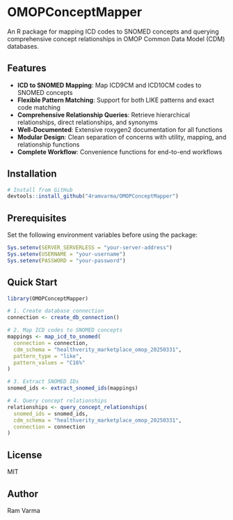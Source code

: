 # OMOPConceptMapper

An R package for mapping ICD codes to SNOMED concepts and querying comprehensive concept relationships in OMOP Common Data Model (CDM) databases.

## Features

- **ICD to SNOMED Mapping**: Map ICD9CM and ICD10CM codes to SNOMED concepts
- **Flexible Pattern Matching**: Support for both LIKE patterns and exact code matching
- **Comprehensive Relationship Queries**: Retrieve hierarchical relationships, direct relationships, and synonyms
- **Well-Documented**: Extensive roxygen2 documentation for all functions
- **Modular Design**: Clean separation of concerns with utility, mapping, and relationship functions
- **Complete Workflow**: Convenience functions for end-to-end workflows

## Installation

```r
# Install from GitHub
devtools::install_github("4ramvarma/OMOPConceptMapper")
```

## Prerequisites

Set the following environment variables before using the package:

```r
Sys.setenv(SERVER_SERVERLESS = "your-server-address")
Sys.setenv(USERNAME = "your-username")
Sys.setenv(PASSWORD = "your-password")
```

## Quick Start

```r
library(OMOPConceptMapper)

# 1. Create database connection
connection <- create_db_connection()

# 2. Map ICD codes to SNOMED concepts
mappings <- map_icd_to_snomed(
  connection = connection,
  cdm_schema = "healthverity_marketplace_omop_20250331",
  pattern_type = "like",
  pattern_values = "C16%"
)

# 3. Extract SNOMED IDs
snomed_ids <- extract_snomed_ids(mappings)

# 4. Query concept relationships
relationships <- query_concept_relationships(
  snomed_ids = snomed_ids,
  cdm_schema = "healthverity_marketplace_omop_20250331",
  connection = connection
)
```

## License

MIT

## Author

Ram Varma
